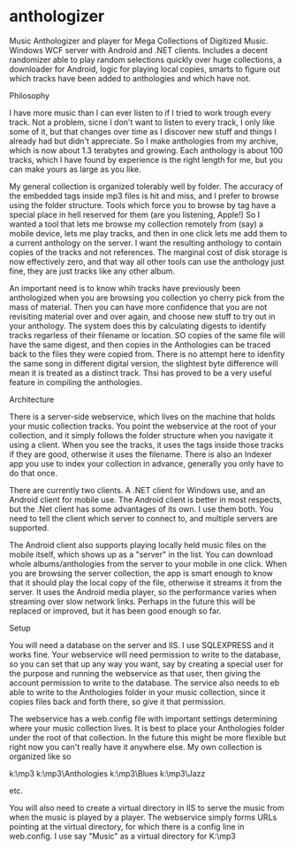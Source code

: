 anthologizer
============

Music Anthologizer and player for Mega Collections of Digitized Music.  Windows WCF server with Android and .NET clients.
Includes a decent randomizer able to play random selections quickly over huge collections, a downloader for Android, 
logic for playing local copies, smarts to figure out which tracks have been added to anthologies and which have not. 

Philosophy

I have more music than I can ever listen to if I tried to work trough every track.  Not a problem, sicne I don't want to listen to every track, I only like some of it, but that changes over time as I discover new stuff and things I already had but didn't appreciate.  So I make anthologies from my archive, which is now about 1.3 terabytes and growing.  Each anthology is about 100 tracks, which I have found by experience is the right length for me, but you can make yours as large as you like.  

My general collection is organized tolerably well by folder.  The accuracy of the embedded tags inside mp3 files is hit and miss, and I prefer to browse using the folder structure.  Tools which force you to browse by tag have a special place in hell reserved for them (are you listening, Apple!) So I wanted a tool that lets me browse my collection remotely from (say) a mobile device, lets me play tracks, and then in one click lets me add them to a current anthology on the server.  I want the resulting anthology to contain copies of the tracks and not references.  The marginal cost of disk storage is now effectively zero, and that way all other tools can use the anthology just fine, they are just tracks like any other album.

An important need is to know whih tracks have previously been anthologized when you are browsing you collection yo cherry pick from the mass of material.  Then you can have more confidence that you are not revisiting material over and over again, and choose new stuff to try out in your anthology.  The system does this by calculating digests to identify tracks regarless of their filename or location.  SO copies of the same file will have the same digest, and then copies in the Anthologies can be traced back to the files they were copied from.  There is no attempt here to idenfity the same song in different digital version, the slightest byte difference will mean it is treated as a distinct track.  Thsi has proved to be a very useful feature in compiling the anthologies.

Architecture

There is a server-side webservice, which lives on the machine that holds your music collection tracks.  You point the webservice at the root of your collection, and it simply follows the folder structure when you navigate it using a client.  When you see the tracks, it uses the tags inside those tracks if they are good, otherwise it uses the filename. There is also an Indexer app you use to index your collection in advance, generally you only have to do that once.

There are currently two clients.  A .NET client for Windows use, and an Android client for mobile use.  The Android client is better in most respects, but the .Net client has some advantages of its own.  I use them both.  You need to tell the client which server to connect to, and multiple servers are supported.  

The Android client also supports playing locally held music files on the mobile itself, which shows up as a "server" in the list.  You can download whole albums/anthologies from the server to your mobile in one click.  When you are browsing the server collection, the app is smart enough to know that it should play the local copy of the file, otherwise it streams it from the server.  It uses the Android media player, so the performance varies when streaming over slow network links.  Perhaps in the future this will be replaced or improved, but it has been good enough so far.

Setup

You will need a database on the server and IIS.  I use SQLEXPRESS and it works fine.  Your webservice will need permission to write to the database, so you can set that up any way you want, say by creating a special user for the purpose and running the webservice as that user, then giving the account permission to write to the database.  The service also needs to eb able to write to the Anthologies folder in your music collection, since it copies files back and forth there, so give it that permission.

The webservice has a web.config file with important settings determining where your music collection lives.  It is best to place your Anthologies folder under the root of that collection.  In the future this might be more flexible but right now you can't really have it anywhere else.  My own collection is organized like so

k:\mp3
k:\mp3\Anthologies
k:\mp3\Blues
k:\mp3\Jazz

etc.

You will also need to create a virtual directory in IIS to serve the music from when the music is played by a player.  The webservice simply forms URLs pointing at the virtual directory, for which there is a config line in web.config.  I use say "Music" as a virtual directory for K:\mp3





